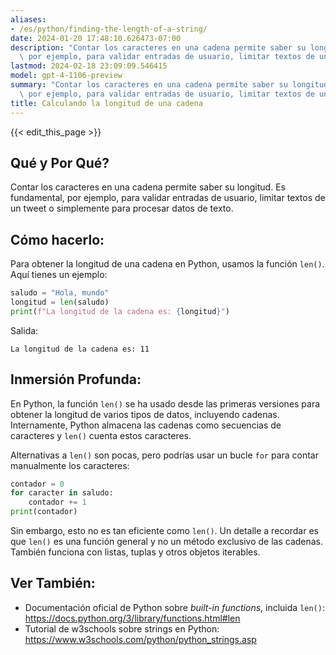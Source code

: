 ```yaml
---
aliases:
- /es/python/finding-the-length-of-a-string/
date: 2024-01-20 17:48:10.626473-07:00
description: "Contar los caracteres en una cadena permite saber su longitud. Es fundamental,\
  \ por ejemplo, para validar entradas de usuario, limitar textos de un tweet o\u2026"
lastmod: 2024-02-18 23:09:09.546415
model: gpt-4-1106-preview
summary: "Contar los caracteres en una cadena permite saber su longitud. Es fundamental,\
  \ por ejemplo, para validar entradas de usuario, limitar textos de un tweet o\u2026"
title: Calculando la longitud de una cadena
---
```


{{< edit_this_page >}}

## Qué y Por Qué?
Contar los caracteres en una cadena permite saber su longitud. Es fundamental, por ejemplo, para validar entradas de usuario, limitar textos de un tweet o simplemente para procesar datos de texto.

## Cómo hacerlo:
Para obtener la longitud de una cadena en Python, usamos la función `len()`. Aquí tienes un ejemplo:

```Python
saludo = "Hola, mundo"
longitud = len(saludo)
print(f"La longitud de la cadena es: {longitud}")
```

Salida:

```
La longitud de la cadena es: 11
```

## Inmersión Profunda:
En Python, la función `len()` se ha usado desde las primeras versiones para obtener la longitud de varios tipos de datos, incluyendo cadenas. Internamente, Python almacena las cadenas como secuencias de caracteres y `len()` cuenta estos caracteres.

Alternativas a `len()` son pocas, pero podrías usar un bucle `for` para contar manualmente los caracteres:

```Python
contador = 0
for caracter in saludo:
    contador += 1
print(contador)
```

Sin embargo, esto no es tan eficiente como `len()`. Un detalle a recordar es que `len()` es una función general y no un método exclusivo de las cadenas. También funciona con listas, tuplas y otros objetos iterables.

## Ver También:
- Documentación oficial de Python sobre _built-in functions_, incluida `len()`: https://docs.python.org/3/library/functions.html#len
- Tutorial de w3schools sobre strings en Python: https://www.w3schools.com/python/python_strings.asp
